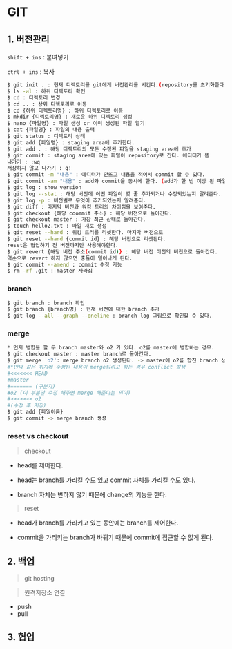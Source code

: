 # GIT

## 1. 버전관리

`shift + ins` : 붙여넣기

`ctrl + ins` : 복사

```bash
$ git init . : 현재 디렉토리를 git에게 버전관리를 시킨다.(repository를 초기화한다) master가 생김
$ ls -al : 하위 디렉토리 확인
$ cd : 디렉토리 변경
$ cd .. : 상위 디렉토리로 이동
$ cd {하위 디렉토리명} : 하위 디렉토리로 이동
$ mkdir {디렉토리명} : 새로운 하위 디렉토리 생성
$ nano {파일명} : 파일 생성 or 이미 생성된 파일 열기
$ cat {파일명} : 파일의 내용 출력
$ git status : 디렉토리 상태
$ git add {파일명} : staging area에 추가한다.
$ git add . : 해당 디렉토리의 모든 수정된 파일을 staging area에 추가
$ git commit : staging area에 있는 파일이 repository로 간다. 에디터가 뜸 
나가기 : :wq 
저장하지 않고 나가기 : q!
$ git commit -m "내용" : 에디터가 안뜨고 내용을 적어서 commit 할 수 있다.
$ git commit -am "내용" : add와 commit을 동시에 한다. (add가 한 번 이상 된 파일만 가능)
$ git log : show version
$ git log --stat : 해당 버전에 어떤 파일이 몇 줄 추가되거나 수정되었는지 알려준다.
$ git log -p : 버전별로 무엇이 추가되었는지 알려준다.
$ git diff : 마지막 버전과 워킹 트리의 차이점을 보여준다.
$ git checkout {해당 coommit 주소} : 해당 버전으로 돌아간다.
$ git checkout master : 가장 최근 상태로 돌아간다.
$ touch hello2.txt : 파일 새로 생성
$ git reset --hard : 워킹 트리를 리셋한다. 마지막 버전으로
$ git reset --hard {commit id} : 해당 버전으로 리셋된다.
reset은 협업하기 전 버전까지만 사용해야한다.
$ git revert {해당 버전 주소(commit id)} : 해당 버전 이전의 버전으로 돌아간다.
역순으로 revert 하지 않으면 충돌이 일어나게 된다.
$ git commit --amend : commit 수정 가능
$ rm -rf .git : master 사라짐
```

### branch

```bash
$ git branch : branch 확인
$ git branch {branch명} : 현재 버전에 대한 branch 추가
$ git log --all --graph --oneline : branch log 그림으로 확인할 수 있다.
```

### merge

```bash
* 먼저 병합을 할 두 branch master와 o2 가 있다. o2를 master에 병합하는 경우.
$ git checkout master : master branch로 돌아간다.
$ git merge 'o2': merge branch o2 생성된다. -> master에 o2를 합친 branch 생성
#*만약 같은 위치에 수정된 내용이 merge되려고 하는 경우 conflict 발생
#<<<<<<< HEAD
#master 
#======= (구분자)
#o2 (이 부분만 수정 해주면 merge 해준다는 의미)
#>>>>>>> o2
#(수정 후 저장)
$ git add {파일이름}
$ git commit -> merge branch 생성
```



### reset vs checkout

> checkout

- head를 제어한다.

- head는 branch를 가리킬 수도 있고 commit 자체를 가리킬 수도 있다.
- branch 자체는 변하지 않기 때문에 change의 기능을 한다.



> reset

- head가 branch를 가리키고 있는 동안에는 branch를 제어한다.

- commit을 가리키는 branch가 바뀌기 때문에 commit에 접근할 수 없게 된다.



## 2. 백업

> git hosting

> 원격저장소 연결



- push
- pull

## 3. 협업